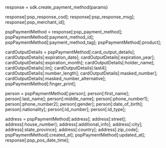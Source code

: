 response = sdk.create_payment_method(params)

response[:psp_response_cod];
response[:psp_response_msg];
response[:psp_merchant_id];

pspPaymentMethod = response[:psp_payment_method];
pspPaymentMethod[:payment_method_id];
pspPaymentMethod[:payment_method_tag];
pspPaymentMethod[:product];

cardOutputDetails = pspPaymentMethod[:card_output_details];
cardOutputDetails[:expiration_date];
cardOutputDetails[:expiration_year];
cardOutputDetails[:expiration_month];
cardOutputDetails[:holder_name];
cardOutputDetails[:iin];
cardOutputDetails[:last4];
cardOutputDetails[:number_length];
cardOutputDetails[:masked_number];
cardOutputDetails[:masked_number_alternative];
pspPaymentMethod[:finger_print];

person = pspPaymentMethod[:person];
person[:first_name];
person[:last_name];
person[:middle_name];
person[:phone_number1];
person[:phone_number2];
person[:gender];
person[:date_of_birth];
person[:nationality];
person[:id_number];
person[:id_type];

address = pspPaymentMethod[:address];
address[:street];
address[:house_number];
address[:additional_info];
address[:city];
address[:state_province];
address[:country];
address[:zip_code];
pspPaymentMethod[:created_at];
pspPaymentMethod[:updated_at];
response[:psp_pos_date_time];
